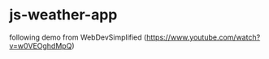 # js-weather-app

following demo from WebDevSimplified (https://www.youtube.com/watch?v=w0VEOghdMpQ)
